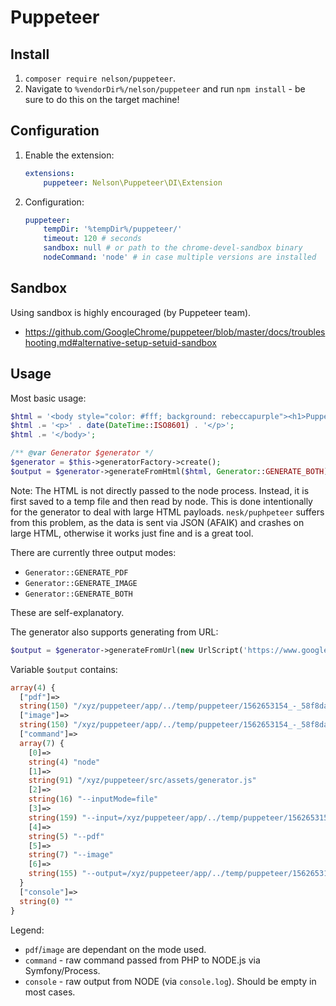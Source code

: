 # Puppeteer

## Install

1. `composer require nelson/puppeteer`.
2. Navigate to `%vendorDir%/nelson/puppeteer` and run `npm install` - be sure to do this on the target machine!

## Configuration

1. Enable the extension:
	``` yaml
	extensions:
		puppeteer: Nelson\Puppeteer\DI\Extension
	```
2. Configuration:
	
	``` yaml
	puppeteer:
		tempDir: '%tempDir%/puppeteer/'
		timeout: 120 # seconds
		sandbox: null # or path to the chrome-devel-sandbox binary
		nodeCommand: 'node' # in case multiple versions are installed
	```
	
## Sandbox

Using sandbox is highly encouraged (by Puppeteer team).

- https://github.com/GoogleChrome/puppeteer/blob/master/docs/troubleshooting.md#alternative-setup-setuid-sandbox

## Usage

Most basic usage:

``` php
$html = '<body style="color: #fff; background: rebeccapurple"><h1>Puppeteer test</h1><p>Some text paragraph</p>';
$html .= '<p>' . date(DateTime::ISO8601) . '</p>';
$html .= '</body>';

/** @var Generator $generator */
$generator = $this->generatorFactory->create();
$output = $generator->generateFromHtml($html, Generator::GENERATE_BOTH);
```

Note: The HTML is not directly passed to the node process. Instead, it is first saved to a temp file and then read by node. This is done intentionally for the generator to deal with large HTML payloads. `nesk/puphpeteer` suffers from this problem, as the data is sent via JSON (AFAIK) and crashes on large HTML, otherwise it works just fine and is a great tool.

There are currently three output modes:

- `Generator::GENERATE_PDF` 
- `Generator::GENERATE_IMAGE`
- `Generator::GENERATE_BOTH` 

These are self-explanatory.

The generator also supports generating from URL:

``` php
$output = $generator->generateFromUrl(new UrlScript('https://www.google.com'), Generator::GENERATE_BOTH);
``` 

Variable `$output` contains:

``` php
array(4) {
  ["pdf"]=>
  string(150) "/xyz/puppeteer/app/../temp/puppeteer/1562653154_-_58f8da81a3c0c3399838891fe88d0db7.pdf"
  ["image"]=>
  string(150) "/xyz/puppeteer/app/../temp/puppeteer/1562653154_-_58f8da81a3c0c3399838891fe88d0db7.png"
  ["command"]=>
  array(7) {
    [0]=>
    string(4) "node"
    [1]=>
    string(91) "/xyz/puppeteer/src/assets/generator.js"
    [2]=>
    string(16) "--inputMode=file"
    [3]=>
    string(159) "--input=/xyz/puppeteer/app/../temp/puppeteer/1562653154_-_58f8da81a3c0c3399838891fe88d0db7.html"
    [4]=>
    string(5) "--pdf"
    [5]=>
    string(7) "--image"
    [6]=>
    string(155) "--output=/xyz/puppeteer/app/../temp/puppeteer/1562653154_-_58f8da81a3c0c3399838891fe88d0db7"
  }
  ["console"]=>
  string(0) ""
}
``` 

Legend:

- `pdf`/`image` are dependant on the mode used.
- `command` - raw command passed from PHP to NODE.js via Symfony/Process.
- `console` - raw output from NODE (via `console.log`). Should be empty in most cases.

 

